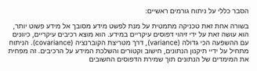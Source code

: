 <div dir="rtl">
הסבר כללי על ניתוח גורמים ראשיים:

בשורה אחת זאת טכניקה מתמטית על מנת לפשט מידע מסובך אל מידע פשוט יותר, הוא עושה זאת על ידי זיהוי דפוסים עיקריים במידע.
הוא מוצא רכיבים עיקריים, כיוונים עם ההשפעה הכי גדולה (variance), דרך מטריצת הקוברנציה (covariance).
הניתוח מתחיל על ידיי תיקנון הנתונים, חישוב וקטורים והשלכת המידע על הרכיבים. זה מפחית את המימדים של הנתונים תוך שמירת הדפוסים החשובים
